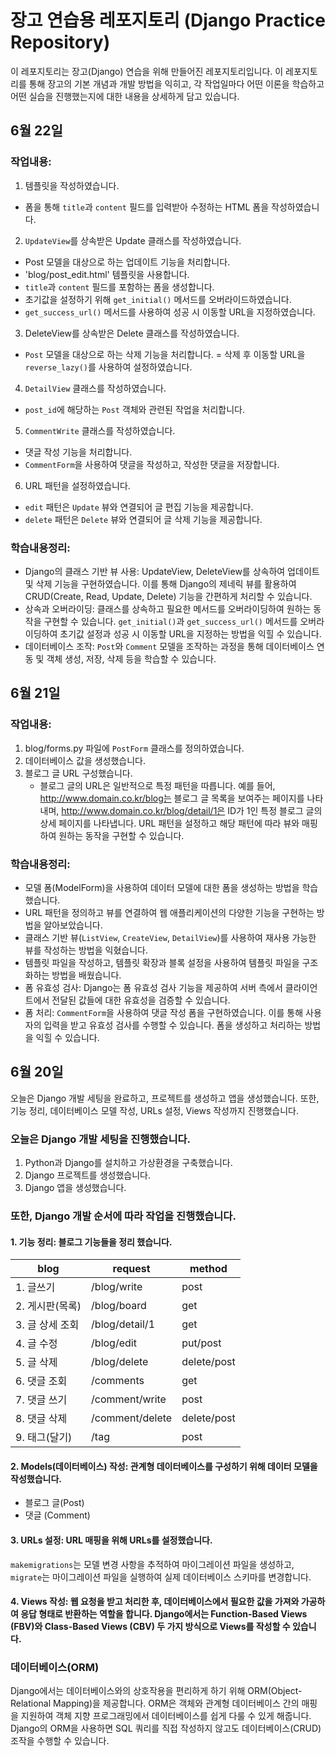 # 장고 연습용 레포지토리 (Django Practice Repository)
이 레포지토리는 장고(Django) 연습을 위해 만들어진 레포지토리입니다. 이 레포지토리를 통해 장고의 기본 개념과 개발 방법을 익히고, 각 작업일마다 어떤 이론을 학습하고 어떤 실습을 진행했는지에 대한 내용을 상세하게 담고 있습니다. 

## 6월 22일
### 작업내용:
1. 템플릿을 작성하였습니다.
- 폼을 통해 `title`과 `content` 필드를 입력받아 수정하는 HTML 폼을 작성하였습니다.

2. `UpdateView`를 상속받은 Update 클래스를 작성하였습니다.
- Post 모델을 대상으로 하는 업데이트 기능을 처리합니다.
- 'blog/post_edit.html' 템플릿을 사용합니다.
- `title`과 `content` 필드를 포함하는 폼을 생성합니다.
- 초기값을 설정하기 위해 `get_initial()` 메서드를 오버라이드하였습니다.
- `get_success_url()` 메서드를 사용하여 성공 시 이동할 URL을 지정하였습니다.

3. DeleteView를 상속받은 Delete 클래스를 작성하였습니다.
- `Post` 모델을 대상으로 하는 삭제 기능을 처리합니다.
= 삭제 후 이동할 URL을 `reverse_lazy()`를 사용하여 설정하였습니다.

4. `DetailView` 클래스를 작성하였습니다.
- `post_id`에 해당하는 `Post` 객체와 관련된 작업을 처리합니다.

5. `CommentWrite` 클래스를 작성하였습니다.
- 댓글 작성 기능을 처리합니다.
- `CommentForm`을 사용하여 댓글을 작성하고, 작성한 댓글을 저장합니다.

6. URL 패턴을 설정하였습니다.
- `edit` 패턴은 `Update` 뷰와 연결되어 글 편집 기능을 제공합니다.
- `delete` 패턴은 `Delete` 뷰와 연결되어 글 삭제 기능을 제공합니다.

### 학습내용정리:
- Django의 클래스 기반 뷰 사용: UpdateView, DeleteView를 상속하여 업데이트 및 삭제 기능을 구현하였습니다. 이를 통해 Django의 제네릭 뷰를 활용하여 CRUD(Create, Read, Update, Delete) 기능을 간편하게 처리할 수 있습니다.
- 상속과 오버라이딩: 클래스를 상속하고 필요한 메서드를 오버라이딩하여 원하는 동작을 구현할 수 있습니다. `get_initial()`과 `get_success_url()` 메서드를 오버라이딩하여 초기값 설정과 성공 시 이동할 URL을 지정하는 방법을 익힐 수 있습니다.
- 데이터베이스 조작: `Post`와 `Comment` 모델을 조작하는 과정을 통해 데이터베이스 연동 및 객체 생성, 저장, 삭제 등을 학습할 수 있습니다.

## 6월 21일
### 작업내용:
1. blog/forms.py 파일에 `PostForm` 클래스를 정의하였습니다.
2. 데이터베이스 값을 생성했습니다.
3. 블로그 글 URL 구성했습니다. 
   - 블로그 글의 URL은 일반적으로 특정 패턴을 따릅니다. 예를 들어, http://www.domain.co.kr/blog는 블로그 글 목록을 보여주는 페이지를 나타내며, http://www.domain.co.kr/blog/detail/1은 ID가 1인 특정 블로그 글의 상세 페이지를 나타냅니다. URL 패턴을 설정하고 해당 패턴에 따라 뷰와 매핑하여 원하는 동작을 구현할 수 있습니다.

### 학습내용정리:
- 모델 폼(ModelForm)을 사용하여 데이터 모델에 대한 폼을 생성하는 방법을 학습했습니다.
- URL 패턴을 정의하고 뷰를 연결하여 웹 애플리케이션의 다양한 기능을 구현하는 방법을 알아보았습니다.
- 클래스 기반 뷰(`ListView`, `CreateView`, `DetailView`)를 사용하여 재사용 가능한 뷰를 작성하는 방법을 익혔습니다.
- 템플릿 파일을 작성하고, 템플릿 확장과 블록 설정을 사용하여 템플릿 파일을 구조화하는 방법을 배웠습니다.
- 폼 유효성 검사: Django는 폼 유효성 검사 기능을 제공하여 서버 측에서 클라이언트에서 전달된 값들에 대한 유효성을 검증할 수 있습니다.
- 폼 처리: `CommentForm`을 사용하여 댓글 작성 폼을 구현하였습니다. 이를 통해 사용자의 입력을 받고 유효성 검사를 수행할 수 있습니다. 폼을 생성하고 처리하는 방법을 익힐 수 있습니다.

## 6월 20일
오늘은 Django 개발 세팅을 완료하고, 프로젝트를 생성하고 앱을 생성했습니다. 또한, 기능 정리, 데이터베이스 모델 작성, URLs 설정, Views 작성까지 진행했습니다.
### 오늘은 Django 개발 세팅을 진행했습니다.
1. Python과 Django를 설치하고 가상환경을 구축했습니다.
2. Django 프로젝트를 생성했습니다.
3. Django 앱을 생성했습니다.

### 또한, Django 개발 순서에 따라 작업을 진행했습니다.
#### 1. 기능 정리: 블로그 기능들을 정리 했습니다.

|blog|request|method|
|---|---|---|
|1. 글쓰기|/blog/write|post|
|2. 게시판(목록)|/blog/board|get|
|3. 글 상세 조회|/blog/detail/1|get|
|4. 글 수정|/blog/edit|put/post|
|5. 글 삭제|/blog/delete|delete/post|
|6. 댓글 조회|/comments|get|
|7. 댓글 쓰기|/comment/write|post|
|8. 댓글 삭제|/comment/delete|delete/post|
|9. 태그(달기)|/tag|post|

#### 2. Models(데이터베이스) 작성: 관계형 데이터베이스를 구성하기 위해 데이터 모델을 작성했습니다.
   - 블로그 글(Post)
   - 댓글 (Comment)
#### 3. URLs 설정: URL 매핑을 위해 URLs를 설정했습니다.
`makemigrations`는 모델 변경 사항을 추적하여 마이그레이션 파일을 생성하고, `migrate`는 마이그레이션 파일을 실행하여 실제 데이터베이스 스키마를 변경합니다.






#### 4. Views 작성: 웹 요청을 받고 처리한 후, 데이터베이스에서 필요한 값을 가져와 가공하여 응답 형태로 반환하는 역할을 합니다. Django에서는 Function-Based Views (FBV)와 Class-Based Views (CBV) 두 가지 방식으로 Views를 작성할 수 있습니다.

### 데이터베이스(ORM)

Django에서는 데이터베이스와의 상호작용을 편리하게 하기 위해 ORM(Object-Relational Mapping)을 제공합니다. ORM은 객체와 관계형 데이터베이스 간의 매핑을 지원하여 객체 지향 프로그래밍에서 데이터베이스를 쉽게 다룰 수 있게 해줍니다. Django의 ORM을 사용하면 SQL 쿼리를 직접 작성하지 않고도 데이터베이스(CRUD) 조작을 수행할 수 있습니다.
